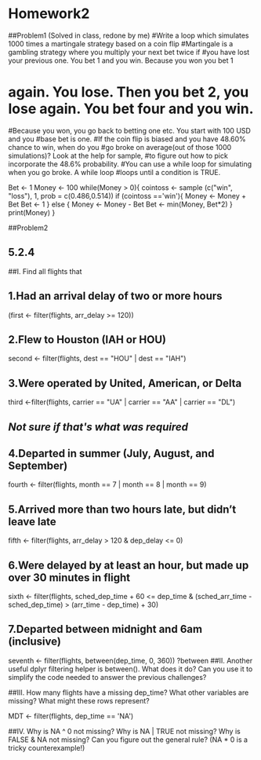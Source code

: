 # Homework2
##Problem1 (Solved in class, redone by me)
#Write a loop which simulates 1000 times a martingale strategy based on a coin flip
#Martingale is a gambling strategy where you multiply your next bet twice if
#you have lost your previous one. You bet 1 and you win. Because you won you bet 1
# again. You lose. Then you bet 2, you lose again. You bet four and you win.
#Because you won, you go back to betting one etc. You start with 100 USD and you
#base bet is one. 
#If the coin flip is biased and you have 48.60% chance to win, when do you
#go broke on average(out of those 1000 simulations)? Look at the help for sample,
#to figure out how to pick incorporate the 48.6% probability.
#You can use a while loop for simulating when you go broke. A while loop
#loops until a condition is TRUE.

Bet <- 1
Money <- 100
while(Money > 0){
  cointoss <- sample (c("win", "loss"), 1, prob = c(0.486,0.514))
  if (cointoss =='win'){
    Money <- Money + Bet
    Bet <- 1
  } else {
  Money <- Money - Bet
  Bet <- min(Money, Bet*2)
  }
  print(Money)
}



##Problem2
##                                                                     5.2.4
##I. Find all flights that

## 1.Had an arrival delay of two or more hours

(first <- filter(flights, arr_delay >= 120))

## 2.Flew to Houston (IAH or HOU)

second <- filter(flights, dest == "HOU" | dest == "IAH")
  
## 3.Were operated by United, American, or Delta

third <-filter(flights, carrier == "UA" | carrier == "AA" | carrier == "DL")
## *Not sure if that's what was required*

## 4.Departed in summer (July, August, and September)

fourth <- filter(flights, month == 7 | month == 8 | month == 9)

## 5.Arrived more than two hours late, but didn’t leave late

fifth <- filter(flights, arr_delay > 120 & dep_delay <= 0)

## 6.Were delayed by at least an hour, but made up over 30 minutes in flight

sixth <- filter(flights, sched_dep_time + 60 <= dep_time & (sched_arr_time - sched_dep_time) > (arr_time - dep_time) + 30)

## 7.Departed between midnight and 6am (inclusive)

seventh <- filter(flights, between(dep_time, 0, 360))
?between
##II. Another useful dplyr filtering helper is between(). What does it do? Can you use it to simplify the code needed to answer the previous challenges?
  
##III.  How many flights have a missing dep_time? What other variables are missing? What might these rows represent?

MDT <- filter(flights, dep_time == 'NA')
  
##IV.  Why is NA ^ 0 not missing? Why is NA | TRUE not missing? Why is FALSE & NA not missing? Can you figure out the general rule? (NA * 0 is a tricky counterexample!)
